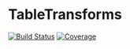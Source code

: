# TableTransforms

[![Build Status](https://github.com/juliohm/TableTransforms.jl/workflows/CI/badge.svg)](https://github.com/juliohm/TableTransforms.jl/actions)
[![Coverage](https://codecov.io/gh/juliohm/TableTransforms.jl/branch/master/graph/badge.svg)](https://codecov.io/gh/juliohm/TableTransforms.jl)
